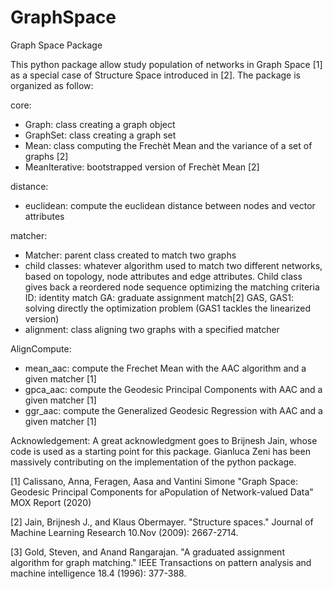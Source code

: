 # GraphSpace
Graph Space Package

This python package allow study population of networks in Graph Space [1] as a special case of Structure Space introduced in [2].
The package is organized as follow:

core:
- Graph: class creating a graph object
- GraphSet: class creating a graph set
- Mean: class computing the Frechèt Mean and the variance of a set of graphs [2]
- MeanIterative: bootstrapped version of Frechèt Mean [2]

distance:
- euclidean: compute the euclidean distance between nodes and vector attributes

matcher:
- Matcher: parent class created to match two graphs
- child classes: whatever algorithm used to match two different networks, based on topology, node attributes and edge attributes. 
Child class gives back a reordered node sequence optimizing the matching criteria
    ID: identity match
    GA: graduate assignment match[2]
    GAS, GAS1: solving directly the optimization problem (GAS1 tackles the linearized version)
- alignment: class aligning two graphs with a specified matcher

AlignCompute:
- mean_aac: compute the Frechet Mean with the AAC algorithm and a given matcher [1]
- gpca_aac: compute the Geodesic Principal Components with AAC and a given matcher [1]
- ggr_aac: compute the Generalized Geodesic Regression with AAC and a given matcher [1]

Acknowledgement: A great acknowledgment goes to Brijnesh Jain, whose code is used as a starting point for this package. Gianluca Zeni has been massively contributing on the implementation of the python package.



[1] Calissano, Anna, Feragen, Aasa and Vantini Simone "Graph Space: Geodesic Principal Components for aPopulation of Network-valued Data" MOX Report (2020)

[2] Jain, Brijnesh J., and Klaus Obermayer. "Structure spaces." Journal of Machine Learning Research 10.Nov (2009): 2667-2714.

[3] Gold, Steven, and Anand Rangarajan. "A graduated assignment algorithm for graph matching." IEEE Transactions on pattern analysis            and machine intelligence 18.4 (1996): 377-388.



